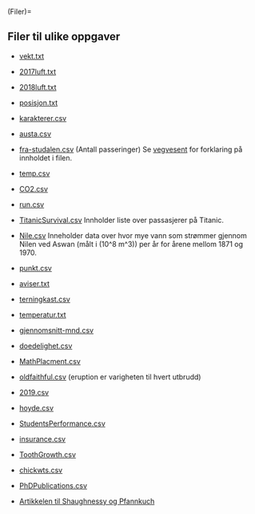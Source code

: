 (Filer)=
## Filer til ulike oppgaver


* [vekt.txt](Data_behandling/vekt.txt)
* [2017luft.txt](Data_behandling/2017luft.txt)
* [2018luft.txt](Data_behandling/2018luft.txt)
* [posisjon.txt](Data_behandling/posisjon.txt)
* [karakterer.csv](Data_behandling/karakterer.csv)
* [austa.csv](https://vincentarelbundock.github.io/Rdatasets/csv/fpp2/austa.csv)
* [fra-studalen.csv](Data_behandling/fra-studalen.csv) (Antall passeringer)
Se [vegvesent](https://www.vegvesen.no/trafikkdata/start/om-trafikkdata#om-eksport) for forklaring på innholdet i filen.
* [temp.csv](Data_behandling/temp.csv)
* [CO2.csv](Data_behandling/CO2.csv)
* [run.csv](Data_behandling/run.csv)
* [TitanicSurvival.csv](https://vincentarelbundock.github.io/Rdatasets/csv/carData/TitanicSurvival.csv) Innholder liste over passasjerer på Titanic.
* [Nile.csv](https://vincentarelbundock.github.io/Rdatasets/csv/datasets/Nile.csv) Inneholder data over hvor mye vann som strømmer gjennom Nilen ved Aswan (målt i \(10^8 m^3\)) per år for årene mellom 1871 og 1970.
* [punkt.csv](Data_behandling/punkt.csv)
* [aviser.txt](Data_behandling/aviser.txt)
* [terningkast.csv](Data_behandling/terningkast.csv)  
* [temperatur.txt](Data_behandling/temperatur.txt)
* [gjennomsnitt-mnd.csv](Data_behandling/gjennomsnitt-mnd.csv)
* [doedelighet.csv](Data_behandling/doedelighet.csv)
* [MathPlacment.csv](https://vincentarelbundock.github.io/Rdatasets/csv/Stat2Data/MathPlacement.csv)
* [oldfaithful.csv](Data_behandling/faithful.csv) (eruption er varigheten til hvert utbrudd)
* [2019.csv](Data_behandling/2019.csv)
* [hoyde.csv](Data_behandling/hoyde.csv)
* [StudentsPerformance.csv](Data_behandling/StudentsPerformance.csv)
* [insurance.csv](https://raw.githubusercontent.com/stedy/Machine-Learning-with-R-datasets/master/insurance.csv)
* [ToothGrowth.csv](https://vincentarelbundock.github.io/Rdatasets/csv/datasets/ToothGrowth.csv)
* [chickwts.csv](https://vincentarelbundock.github.io/Rdatasets/csv/datasets/chickwts.csv)
* [PhDPublications.csv](https://vincentarelbundock.github.io/Rdatasets/csv/AER/PhDPublications.csv)


* [Artikkelen til Shaughnessy og Pfannkuch](http://www.web.pdx.edu/~jfreder/M212/oldfaithful.pdf)

